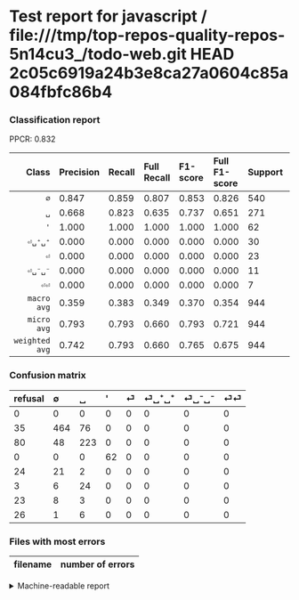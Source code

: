 # Test report for javascript / file:///tmp/top-repos-quality-repos-5n14cu3_/todo-web.git HEAD 2c05c6919a24b3e8ca27a0604c85a084fbfc86b4

### Classification report

PPCR: 0.832

| Class | Precision | Recall | Full Recall | F1-score | Full F1-score | Support | Full Support | PPCR |
|------:|:----------|:-------|:------------|:---------|:---------|:--------|:-------------|:-----|
| `∅` | 0.847| 0.859| 0.807| 0.853| 0.826| 540| 575| 0.939 |
| `␣` | 0.668| 0.823| 0.635| 0.737| 0.651| 271| 351| 0.772 |
| `'` | 1.000| 1.000| 1.000| 1.000| 1.000| 62| 62| 1.000 |
| `⏎␣⁺␣⁺` | 0.000| 0.000| 0.000| 0.000| 0.000| 30| 33| 0.909 |
| `⏎` | 0.000| 0.000| 0.000| 0.000| 0.000| 23| 47| 0.489 |
| `⏎␣⁻␣⁻` | 0.000| 0.000| 0.000| 0.000| 0.000| 11| 34| 0.324 |
| `⏎⏎` | 0.000| 0.000| 0.000| 0.000| 0.000| 7| 33| 0.212 |
| `macro avg` | 0.359| 0.383| 0.349| 0.370| 0.354| 944| 1135| 0.832 |
| `micro avg` | 0.793| 0.793| 0.660| 0.793| 0.721| 944| 1135| 0.832 |
| `weighted avg` | 0.742| 0.793| 0.660| 0.765| 0.675| 944| 1135| 0.832 |

### Confusion matrix

|refusal|  ∅| ␣| '| ⏎| ⏎␣⁺␣⁺| ⏎␣⁻␣⁻| ⏎⏎| 
|:---|:---|:---|:---|:---|:---|:---|:---|
|0 |0 |0 |0 |0 |0 |0 |0 |
|35 |464 |76 |0 |0 |0 |0 |0 |
|80 |48 |223 |0 |0 |0 |0 |0 |
|0 |0 |0 |62 |0 |0 |0 |0 |
|24 |21 |2 |0 |0 |0 |0 |0 |
|3 |6 |24 |0 |0 |0 |0 |0 |
|23 |8 |3 |0 |0 |0 |0 |0 |
|26 |1 |6 |0 |0 |0 |0 |0 |

### Files with most errors

| filename | number of errors|
|:----:|:-----|

<details>
    <summary>Machine-readable report</summary>
```json
{
  "cl_report": {"\u0027": {"f1-score": 1.0, "precision": 1.0, "recall": 1.0, "support": 62}, "macro avg": {"f1-score": 0.37001875130217377, "precision": 0.3591971427322623, "recall": 0.3831624982916496, "support": 944}, "micro avg": {"f1-score": 0.7934322033898306, "precision": 0.7934322033898306, "recall": 0.7934322033898306, "support": 944}, "weighted avg": {"f1-score": 0.7652190123843345, "precision": 0.7416985202550483, "recall": 0.7934322033898306, "support": 944}, "\u2205": {"f1-score": 0.8529411764705882, "precision": 0.8467153284671532, "recall": 0.8592592592592593, "support": 540}, "\u23ce": {"f1-score": 0.0, "precision": 0.0, "recall": 0.0, "support": 23}, "\u23ce\u23ce": {"f1-score": 0.0, "precision": 0.0, "recall": 0.0, "support": 7}, "\u23ce\u2423\u207a\u2423\u207a": {"f1-score": 0.0, "precision": 0.0, "recall": 0.0, "support": 30}, "\u23ce\u2423\u207b\u2423\u207b": {"f1-score": 0.0, "precision": 0.0, "recall": 0.0, "support": 11}, "\u2423": {"f1-score": 0.737190082644628, "precision": 0.6676646706586826, "recall": 0.8228782287822878, "support": 271}},
  "cl_report_full": {"\u0027": {"f1-score": 1.0, "precision": 1.0, "recall": 1.0, "support": 62}, "macro avg": {"f1-score": 0.3539218371764146, "precision": 0.3591971427322623, "recall": 0.3488977367238237, "support": 1135}, "micro avg": {"f1-score": 0.7205387205387206, "precision": 0.7934322033898306, "recall": 0.6599118942731278, "support": 1135}, "weighted avg": {"f1-score": 0.6746168626965784, "precision": 0.6900542848192165, "recall": 0.6599118942731278, "support": 1135}, "\u2205": {"f1-score": 0.8263579697239537, "precision": 0.8467153284671532, "recall": 0.8069565217391305, "support": 575}, "\u23ce": {"f1-score": 0.0, "precision": 0.0, "recall": 0.0, "support": 47}, "\u23ce\u23ce": {"f1-score": 0.0, "precision": 0.0, "recall": 0.0, "support": 33}, "\u23ce\u2423\u207a\u2423\u207a": {"f1-score": 0.0, "precision": 0.0, "recall": 0.0, "support": 33}, "\u23ce\u2423\u207b\u2423\u207b": {"f1-score": 0.0, "precision": 0.0, "recall": 0.0, "support": 34}, "\u2423": {"f1-score": 0.6510948905109489, "precision": 0.6676646706586826, "recall": 0.6353276353276354, "support": 351}},
  "ppcr": 0.8317180616740089
}
```
</details>
